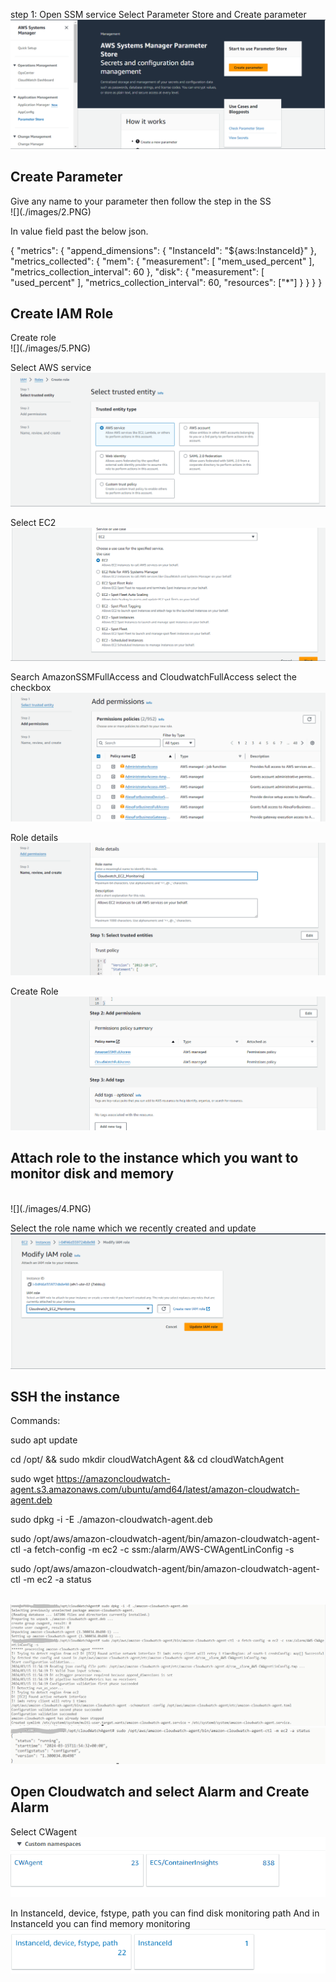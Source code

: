step 1: Open SSM service Select Parameter Store and Create parameter
<br>![](./images/1.PNG)

<h2>Create Parameter</h2>
Give any name to your parameter then follow the step in the SS
<br>![](./images/2.PNG)

In value field past the below json.

{
    "metrics": {
        "append_dimensions": {
            "InstanceId": "${aws:InstanceId}"
        },
        "metrics_collected": {
            "mem": {
                "measurement": [
                    "mem_used_percent"
                ],
                "metrics_collection_interval": 60
            },
            "disk": {
                "measurement": [
                    "used_percent"
                ],
                "metrics_collection_interval": 60,
                "resources": ["*"]
            }
        }
    }
}

<h2>Create IAM Role</h2>
Create role
<br>![](./images/5.PNG)

Select AWS service
<br>![](./images/6.PNG)

Select EC2
<br>![](./images/7.PNG)

Search AmazonSSMFullAccess and CloudwatchFullAccess select the checkbox
<br>![](./images/8.PNG)

Role details
<br>![](./images/9.PNG)

Create Role
<br>![](./images/10.PNG)

<h2>Attach role to the instance which you want to monitor disk and memory</h2>
<br>![](./images/4.PNG)

Select the role name which we recently created and update
<br>![](./images/11.PNG)

<h2>SSH the instance</h2>
Commands:

sudo apt update

cd /opt/ && sudo mkdir cloudWatchAgent && cd cloudWatchAgent

sudo wget https://amazoncloudwatch-agent.s3.amazonaws.com/ubuntu/amd64/latest/amazon-cloudwatch-agent.deb

sudo dpkg -i -E ./amazon-cloudwatch-agent.deb

sudo /opt/aws/amazon-cloudwatch-agent/bin/amazon-cloudwatch-agent-ctl -a fetch-config -m ec2 -c ssm:/alarm/AWS-CWAgentLinConfig -s

sudo /opt/aws/amazon-cloudwatch-agent/bin/amazon-cloudwatch-agent-ctl -m ec2 -a status

<br>![](./images/12.PNG)
<br>![](./images/13.PNG)

<h2>Open Cloudwatch and select Alarm and Create Alarm</h2>

Select CWagent
<br>![](./images/14.PNG)

In InstanceId, device, fstype, path you can find disk monitoring path
And in InstanceId you can find memory monitoring
<br>![](./images/15.PNG)


